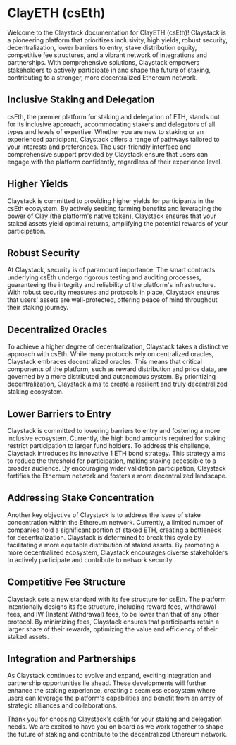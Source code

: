 # ClayETH (csEth)
Welcome to the Claystack documentation for ClayETH (csEth)! Claystack is a pioneering platform that prioritizes inclusivity, high yields, robust security, decentralization, lower barriers to entry, stake distribution equity, competitive fee structures, and a vibrant network of integrations and partnerships. With comprehensive solutions, Claystack empowers stakeholders to actively participate in and shape the future of staking, contributing to a stronger, more decentralized Ethereum network.

## Inclusive Staking and Delegation
csEth, the premier platform for staking and delegation of ETH, stands out for its inclusive approach, accommodating stakers and delegators of all types and levels of expertise. Whether you are new to staking or an experienced participant, Claystack offers a range of pathways tailored to your interests and preferences. The user-friendly interface and comprehensive support provided by Claystack ensure that users can engage with the platform confidently, regardless of their experience level.

## Higher Yields
Claystack is committed to providing higher yields for participants in the csEth ecosystem. By actively seeking farming benefits and leveraging the power of Clay (the platform's native token), Claystack ensures that your staked assets yield optimal returns, amplifying the potential rewards of your participation.

## Robust Security
At Claystack, security is of paramount importance. The smart contracts underlying csEth undergo rigorous testing and auditing processes, guaranteeing the integrity and reliability of the platform's infrastructure. With robust security measures and protocols in place, Claystack ensures that users' assets are well-protected, offering peace of mind throughout their staking journey.

## Decentralized Oracles
To achieve a higher degree of decentralization, Claystack takes a distinctive approach with csEth. While many protocols rely on centralized oracles, Claystack embraces decentralized oracles. This means that critical components of the platform, such as reward distribution and price data, are governed by a more distributed and autonomous system. By prioritizing decentralization, Claystack aims to create a resilient and truly decentralized staking ecosystem.

## Lower Barriers to Entry
Claystack is committed to lowering barriers to entry and fostering a more inclusive ecosystem. Currently, the high bond amounts required for staking restrict participation to larger fund holders. To address this challenge, Claystack introduces its innovative 1 ETH bond strategy. This strategy aims to reduce the threshold for participation, making staking accessible to a broader audience. By encouraging wider validation participation, Claystack fortifies the Ethereum network and fosters a more decentralized landscape.

## Addressing Stake Concentration
Another key objective of Claystack is to address the issue of stake concentration within the Ethereum network. Currently, a limited number of companies hold a significant portion of staked ETH, creating a bottleneck for decentralization. Claystack is determined to break this cycle by facilitating a more equitable distribution of staked assets. By promoting a more decentralized ecosystem, Claystack encourages diverse stakeholders to actively participate and contribute to network security.

## Competitive Fee Structure
Claystack sets a new standard with its fee structure for csEth. The platform intentionally designs its fee structure, including reward fees, withdrawal fees, and IW (Instant Withdrawal) fees, to be lower than that of any other protocol. By minimizing fees, Claystack ensures that participants retain a larger share of their rewards, optimizing the value and efficiency of their staked assets.

## Integration and Partnerships
As Claystack continues to evolve and expand, exciting integration and partnership opportunities lie ahead. These developments will further enhance the staking experience, creating a seamless ecosystem where users can leverage the platform's capabilities and benefit from an array of strategic alliances and collaborations.

Thank you for choosing Claystack's csEth for your staking and delegation needs. We are excited to have you on board as we work together to shape the future of staking and contribute to the decentralized Ethereum network.